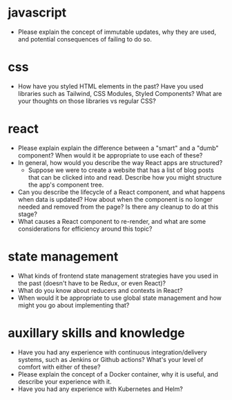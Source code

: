 # javascript

- Please explain the concept of immutable updates, why they are used, and potential consequences of failing to do so.

# css

- How have you styled HTML elements in the past? Have you used libraries such as Tailwind, CSS Modules, Styled Components? What are your thoughts on those libraries vs regular CSS?

# react

- Please explain explain the difference between a "smart" and a "dumb" component? When would it be appropriate to use each of these?
- In general, how would you describe the way React apps are structured?
  - Suppose we were to create a website that has a list of blog posts that can be clicked into and read. Describe how you might structure the app's component tree.
- Can you describe the lifecycle of a React component, and what happens when data is updated? How about when the component is no longer needed and removed from the page? Is there any cleanup to do at this stage?
- What causes a React component to re-render, and what are some considerations for efficiency around this topic?

# state management

- What kinds of frontend state management strategies have you used in the past (doesn't have to be Redux, or even React)?
- What do you know about reducers and contexts in React?
- When would it be appropriate to use global state management and how might you go about implementing that?

# auxillary skills and knowledge

- Have you had any experience with continuous integration/delivery systems, such as Jenkins or Github actions? What's your level of comfort with either of these?
- Please explain the concept of a Docker container, why it is useful, and describe your experience with it.
- Have you had any experience with Kubernetes and Helm?
